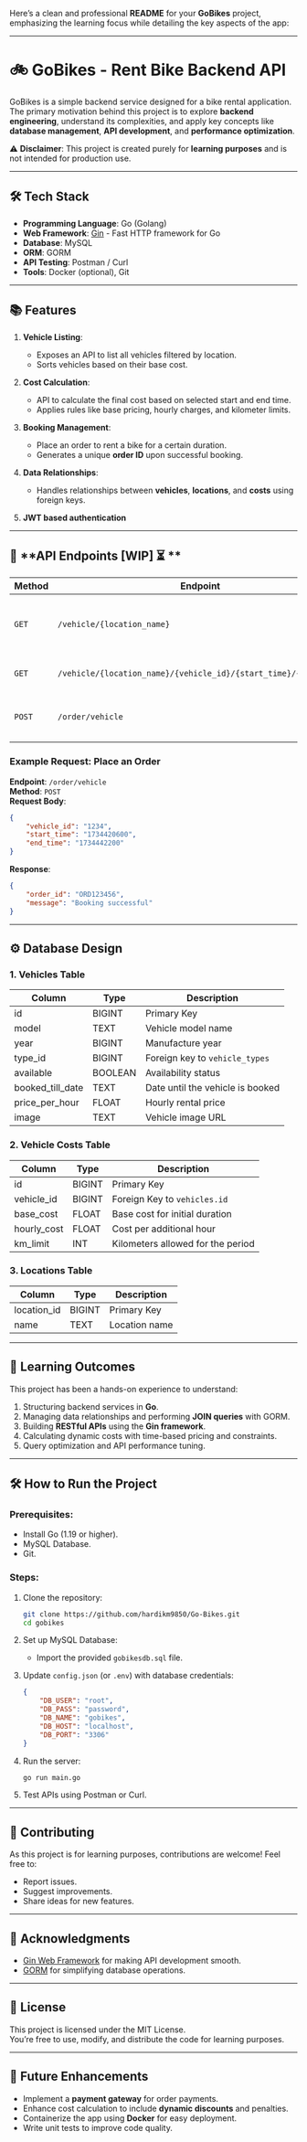 Here’s a clean and professional **README** for your **GoBikes** project, emphasizing the learning focus while detailing the key aspects of the app:

---

# 🚲 GoBikes - Rent Bike Backend API

GoBikes is a simple backend service designed for a bike rental application. The primary motivation behind this project is to explore **backend engineering**, understand its complexities, and apply key concepts like **database management**, **API development**, and **performance optimization**.

⚠️ **Disclaimer**: This project is created purely for **learning purposes** and is not intended for production use.

---

## 🛠️ **Tech Stack**

- **Programming Language**: Go (Golang)
- **Web Framework**: [Gin](https://github.com/gin-gonic/gin) - Fast HTTP framework for Go
- **Database**: MySQL
- **ORM**: GORM
- **API Testing**: Postman / Curl
- **Tools**: Docker (optional), Git

---

## 📚 **Features**

1. **Vehicle Listing**:  
   - Exposes an API to list all vehicles filtered by location.  
   - Sorts vehicles based on their base cost.  

2. **Cost Calculation**:  
   - API to calculate the final cost based on selected start and end time.  
   - Applies rules like base pricing, hourly charges, and kilometer limits.

3. **Booking Management**:  
   - Place an order to rent a bike for a certain duration.  
   - Generates a unique **order ID** upon successful booking.

4. **Data Relationships**:  
   - Handles relationships between **vehicles**, **locations**, and **costs** using foreign keys.
  
5. **JWT based authentication**
   

---

## 🚀 **API Endpoints [WIP] ⏳ ** 

| **Method** | **Endpoint**                                      | **Description**                                 |
|------------|--------------------------------------------------|-----------------------------------------------|
| `GET`      | `/vehicle/{location_name}`                       | List all vehicles in the specified location.  |
| `GET`      | `/vehicle/{location_name}/{vehicle_id}/{start_time}/{end_time}` | Retrieve the final rental cost.               |
| `POST`     | `/order/vehicle`                                 | Place an order for renting a vehicle.         |

### Example Request: Place an Order
**Endpoint**: `/order/vehicle`  
**Method**: `POST`  
**Request Body**:
```json
{
    "vehicle_id": "1234",
    "start_time": "1734420600",
    "end_time": "1734442200"
}
```

**Response**:
```json
{
    "order_id": "ORD123456",
    "message": "Booking successful"
}
```

---

## ⚙️ **Database Design**

### 1. Vehicles Table
| Column            | Type           | Description                     |
|-------------------|----------------|---------------------------------|
| id                | BIGINT         | Primary Key                     |
| model             | TEXT           | Vehicle model name              |
| year              | BIGINT         | Manufacture year                |
| type_id           | BIGINT         | Foreign key to `vehicle_types`  |
| available         | BOOLEAN        | Availability status             |
| booked_till_date  | TEXT           | Date until the vehicle is booked|
| price_per_hour    | FLOAT          | Hourly rental price             |
| image             | TEXT           | Vehicle image URL               |

### 2. Vehicle Costs Table
| Column          | Type         | Description                       |
|-----------------|--------------|-----------------------------------|
| id              | BIGINT       | Primary Key                       |
| vehicle_id      | BIGINT       | Foreign Key to `vehicles.id`      |
| base_cost       | FLOAT        | Base cost for initial duration    |
| hourly_cost     | FLOAT        | Cost per additional hour          |
| km_limit        | INT          | Kilometers allowed for the period |

### 3. Locations Table
| Column         | Type          | Description                     |
|----------------|---------------|---------------------------------|
| location_id    | BIGINT        | Primary Key                     |
| name           | TEXT          | Location name                   |

---

## 📖 **Learning Outcomes**

This project has been a hands-on experience to understand:
1. Structuring backend services in **Go**.
2. Managing data relationships and performing **JOIN queries** with GORM.
3. Building **RESTful APIs** using the **Gin framework**.
4. Calculating dynamic costs with time-based pricing and constraints.
5. Query optimization and API performance tuning.

---

## 🛠️ **How to Run the Project**

### Prerequisites:
- Install Go (1.19 or higher).
- MySQL Database.
- Git.

### Steps:
1. Clone the repository:
   ```bash
   git clone https://github.com/hardikm9850/Go-Bikes.git
   cd gobikes
   ```

2. Set up MySQL Database:
   - Import the provided `gobikesdb.sql` file.

3. Update `config.json` (or `.env`) with database credentials:
   ```json
   {
       "DB_USER": "root",
       "DB_PASS": "password",
       "DB_NAME": "gobikes",
       "DB_HOST": "localhost",
       "DB_PORT": "3306"
   }
   ```

4. Run the server:
   ```bash
   go run main.go
   ```

5. Test APIs using Postman or Curl.

---

## 🤝 **Contributing**

As this project is for learning purposes, contributions are welcome! Feel free to:
- Report issues.
- Suggest improvements.
- Share ideas for new features.

---

## 📝 **Acknowledgments**

- [Gin Web Framework](https://github.com/gin-gonic/gin) for making API development smooth.
- [GORM](https://gorm.io/) for simplifying database operations.

---

## 📜 **License**

This project is licensed under the MIT License.  
You’re free to use, modify, and distribute the code for learning purposes.

---

## 🎯 **Future Enhancements**

- Implement a **payment gateway** for order payments.
- Enhance cost calculation to include **dynamic discounts** and penalties.
- Containerize the app using **Docker** for easy deployment.
- Write unit tests to improve code quality.
